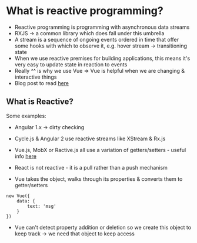 # What is reactive programming?

* Reactive programming is programming with asynchronous data streams
* RXJS -> a common library which does fall under this umbrella
* A stream is a sequence of ongoing events ordered in time that offer some hooks with which to observe it, e.g. hover stream -> transitioning state
* When we use reactive premises for building applications, this means it's very easy to update state in reaction to events
* Really ^^ is why we use Vue => Vue is helpful when we are changing & interactive things
* Blog post to read [here](https://gist.github.com/staltz/868e7e9bc2a7b8c1f754)


## What is Reactive?
Some examples:
* Angular 1.x -> dirty checking
* Cycle.js & Angular 2 use reactive streams like XStream & Rx.js
* Vue.js, MobX or Ractive.js all use a variation of getters/setters - useful info [here](https://vuejs.org/v2/guide/reactivity.html)
* React is not reactive - it is a pull rather than a push mechanism


* Vue takes the object, walks through its properties & converts them to getter/setters


```
new Vue({
    data: {
        text: 'msg'
    }
})
```
* Vue can't detect property addition or deletion so we create this object to keep track -> we need that object to keep access